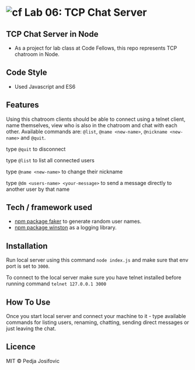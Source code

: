 ![cf](https://i.imgur.com/7v5ASc8.png) Lab 06: TCP Chat Server
======

## TCP Chat Server in Node
* As a project for lab class at Code Fellows, this repo represents TCP chatroom in Node.

## Code Style
* Used Javascript and ES6

## Features
Using this chatroom clients should be able to connect using a telnet client, name themselves, view who is also in the chatroom and chat with each other. Available commands are: `@list`, `@name <new-name>`, `@nickname <new-name>` and `@quit`.

  type `@quit` to disconnect

  type `@list` to list all connected users


  type `@name <new-name>` to change their nickname


  type `@dm <users-name> <your-message>` to  send a message directly to another user by that name

## Tech / framework used
* [npm package faker](https://www.npmjs.com/package/faker) to generate random user names.
* [npm package winston](https://www.npmjs.com/package/winston) as a logging library.

## Installation

Run local server using this command `node index.js` and make sure that env port is set to `3000`.

To connect to the local server make sure you have telnet installed before running command `telnet 127.0.0.1 3000`

## How To Use
Once you start local server and connect your machine to it - type available commands for listing users, renaming, chatting, sending direct messages or just leaving the chat.

## Licence
MIT © Pedja Josifovic
